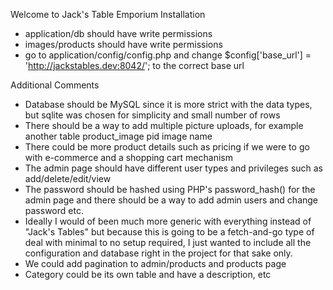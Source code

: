 Welcome to Jack's Table Emporium
Installation
- application/db should have write permissions
- images/products should have write permissions
- go to application/config/config.php and change $config['base_url'] = 'http://jackstables.dev:8042/'; to the correct base url

Additional Comments
- Database should be MySQL since it is more strict with the data types, but sqlite was chosen for simplicity and small number of rows
- There should be a way to add multiple picture uploads, for example another table product_image pid image name
- There could be more product details such as pricing if we were to go with e-commerce and a shopping cart mechanism
- The admin page should have different user types and privileges such as add/delete/edit/view 
- The password should be hashed using PHP's password_hash() for the admin page and there should be a way to add admin users and change password etc.
- Ideally I would of been much more generic with everything instead of "Jack's Tables" but because this is going to be a fetch-and-go type of deal with minimal to no setup required, I just wanted to include all the configuration and database right in the project for that sake only.
- We could add pagination to admin/products and products page
- Category could be its own table and have a description, etc


